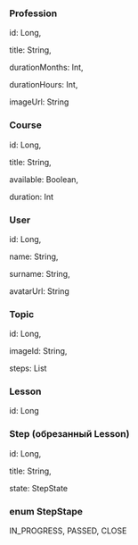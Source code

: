 ### Profession

id: Long, 

title: String,

durationMonths: Int,

durationHours: Int,

imageUrl: String 



### Course

id: Long, 

title: String,

available: Boolean, 

duration: Int



### User

id: Long,

name: String,

surname: String,

avatarUrl: String



### Topic

id: Long,

imageId: String,

steps: List<Step>



### Lesson

id: Long



### Step (обрезанный Lesson)

id: Long, 

title: String,

state: StepState



### enum StepStape

IN_PROGRESS, PASSED, CLOSE